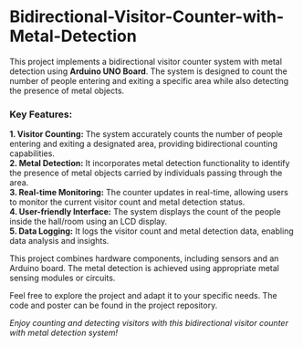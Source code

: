 # Bidirectional-Visitor-Counter-with-Metal-Detection
This project implements a bidirectional visitor counter system with metal detection using **Arduino UNO Board**. The system is designed to count the number of people entering and exiting a specific area while also detecting the presence of metal objects.

### Key Features:  
**1. Visitor Counting:** The system accurately counts the number of people entering and exiting a designated area, providing bidirectional counting capabilities.  
**2. Metal Detection:** It incorporates metal detection functionality to identify the presence of metal objects carried by individuals passing through the area.  
**3. Real-time Monitoring:** The counter updates in real-time, allowing users to monitor the current visitor count and metal detection status.  
**4. User-friendly Interface:** The system displays the count of the people inside the hall/room using an LCD display.  
**5. Data Logging:** It logs the visitor count and metal detection data, enabling data analysis and insights.

This project combines hardware components, including sensors and an Arduino board. The metal detection is achieved using appropriate metal sensing modules or circuits.

Feel free to explore the project and adapt it to your specific needs. The code and poster can be found in the project repository.

*Enjoy counting and detecting visitors with this bidirectional visitor counter with metal detection system!*
